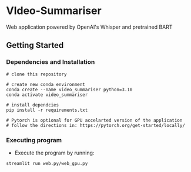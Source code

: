 # VIdeo-Summariser
Web application powered by OpenAI's Whisper and pretrained BART

## Getting Started

### Dependencies and Installation

```
# clone this repository

# create new conda environment
conda create --name video_summariser python=3.10
conda activate video_summariser

# install dependcies
pip install -r requirements.txt

# Pytorch is optional for GPU accelarted version of the application
# follow the directions in: https://pytorch.org/get-started/locally/

```

### Executing program

* Execute the program by running:
```
streamlit run web.py/web_gpu.py
```


